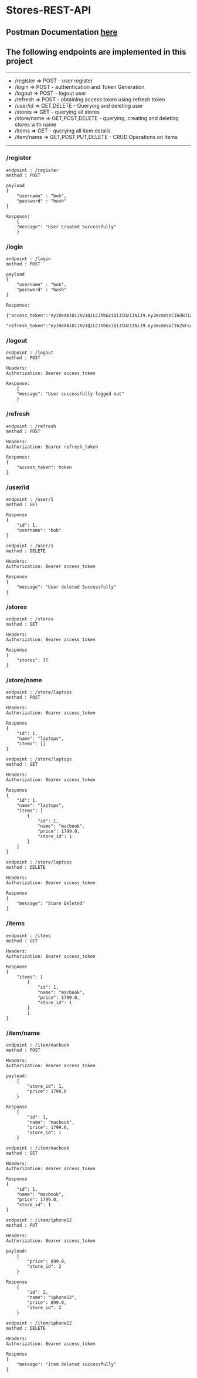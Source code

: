 # Stores-REST-API

## Postman Documentation [here](https://documenter.getpostman.com/view/15481224/TzJvdGi1)

## The following endpoints are implemented in this project

---
- /register     => POST         - user register
- /login        => POST         - authentication and Token Generation
- /logout       => POST         - logout user
- /refresh      => POST         - obtaining access token using refresh token
- /user/id      => GET,DELETE   - Querying and deleting user
- /stores       => GET          - querying all stores
- /store/name   => GET,POST,DELETE - querying, creating and deleting stores with name
- /items        => GET          - querying all item details
- /item/name    => GET,POST,PUT,DELETE - CRUD Operations on items
---

### /register

```
endpoint : /register
method : POST

payload
{
    "username" : "bob",
    "password" : "hash"
}

Response:
    {
    "message": "User Created Successfully"
    }
```
### /login
```
endpoint : /login
method : POST

payload
{
    "username" : "bob",
    "password" : "hash"
}

Response:
    {"access_token":"eyJ0eXAiOiJKV1QiLCJhbGciOiJIUzI1NiJ9.eyJmcmVzaCI6dHJ1ZSwiaWF0IjoxNjE4NjYyNzI5LCJqdGkiOiIyNjk3YWIyYy1iYjY3LTQzZDAtOTE0Ni0wYzA3NTBhMDEyNmYiLCJuYmYiOjE2MTg2NjI3MjksInR5cGUiOiJhY2Nlc3MiLCJzdWIiOjEsImV4cCI6MTYxODY2MzYyOSwiaXNfYWRtaW4iOnRydWV9.50UPuFElihuTdxMsP2uUVb5iBFkDKfid3MnJS6O__uU"
    "refresh_token":"eyJ0eXAiOiJKV1QiLCJhbGciOiJIUzI1NiJ9.eyJmcmVzaCI6ZmFsc2UsImlhdCI6MTYxODY2MjcyOSwianRpIjoiYzEzODQwZGItOTA3Ny00MjBmLWE1ZjYtNWNlY2I5OWU5NDdmIiwibmJmIjoxNjE4NjYyNzI5LCJ0eXBlIjoicmVmcmVzaCIsInN1YiI6MSwiZXhwIjoxNjIxMjU0NzI5LCJpc19hZG1pbiI6dHJ1ZX0.qtC4z8g7gtFkd5HuRfVU_FtpNkj7GYfk0QRGtDkV13o"}
```

### /logout
```
endpoint : /logout
method : POST

Headers:
Authorization: Bearer access_token

Response:
    {
    "message": "User successfully logged out"
    }
```
### /refresh
```
endpoint : /refresh
method : POST

Headers:
Authorization: Bearer refresh_token

Response:
{
    "access_token": token
}
```
### /user/id
```
endpoint : /user/1
method : GET

Response
{
    "id": 1,
    "username": "bob"
}
```
```
endpoint : /user/1
method : DELETE

Headers:
Authorization: Bearer access_token

Response
{
    "message": "User deleted Successfully"
}
```
### /stores
```
endpoint : /stores
method : GET

Headers:
Authorization: Bearer access_token

Response
{
    "stores": []
}
```
### /store/name
```
endpoint : /store/laptops
method : POST

Headers:
Authorization: Bearer access_token

Response
{
    "id": 1,
    "name": "laptops",
    "items": []
}
```
```
endpoint : /store/laptops
method : GET

Headers:
Authorization: Bearer access_token

Response
{
    "id": 1,
    "name": "laptops",
    "items": [
        {
            "id": 1,
            "name": "macbook",
            "price": 1799.0,
            "store_id": 1
        }
    ]
}
```
```
endpoint : /store/laptops
method : DELETE

Headers:
Authorization: Bearer access_token

Response
{
    "message": "Store Deleted"
}
```
### /items
```
endpoint : /items
method : GET

Headers:
Authorization: Bearer access_token

Response
{
    "items": [
        {
            "id": 1,
            "name": "macbook",
            "price": 1799.0,
            "store_id": 1
        }
        ]
}
```
### /item/name
```
endpoint : /item/macbook
method : POST

Headers:
Authorization: Bearer access_token

payload:
    {
        "store_id": 1,
        "price": 1799.0
    }

Response
    {
        "id": 1,
        "name": "macbook",
        "price": 1799.0,
        "store_id": 1
    }
```
```
endpoint : /item/macbook
method : GET

Headers:
Authorization: Bearer access_token

Response
{
    "id": 1,
    "name": "macbook",
    "price": 1799.0,
    "store_id": 1
}
```
```
endpoint : /item/iphone12
method : PUT

Headers:
Authorization: Bearer access_token

payload:
    {
        "price": 899.0,
        "store_id": 2
    }

Response
    {
        "id": 2,
        "name": "iphone12",
        "price": 899.0,
        "store_id": 2
    }
```
```
endpoint : /item/iphone12
method : DELETE

Headers:
Authorization: Bearer access_token

Response
{
    "message": "item deleted successfully"
}
```


